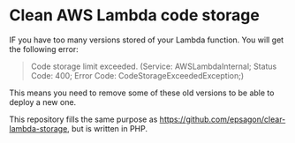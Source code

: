 # Clean AWS Lambda code storage

IF you have too many versions stored of your Lambda function. You will get the following
error:

> Code storage limit exceeded. (Service: AWSLambdaInternal; Status Code: 400; Error Code: CodeStorageExceededException;)

This means you need to remove some of these old versions to be able to deploy a
new one.


This repository fills the same purpose as https://github.com/epsagon/clear-lambda-storage,
but is written in PHP.
